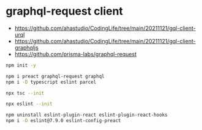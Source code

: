# graphql-request client

- <https://github.com/ahastudio/CodingLife/tree/main/20211121/gql-client-urql>
- <https://github.com/ahastudio/CodingLife/tree/main/20211121/gql-client-graphqljs>
- <https://github.com/prisma-labs/graphql-request>

```bash
npm init -y

npm i preact graphql-request graphql
npm i -D typescript eslint parcel

npx tsc --init

npx eslint --init

npm uninstall eslint-plugin-react eslint-plugin-react-hooks
npm i -D eslint@7.9.0 eslint-config-preact
```
